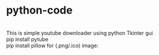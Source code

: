 # python-code
<br>
This is simple youtube downloader using python Tkinter gui<br>
pip install pytube<br>
pip install pillow for (.png/.ico) image:
